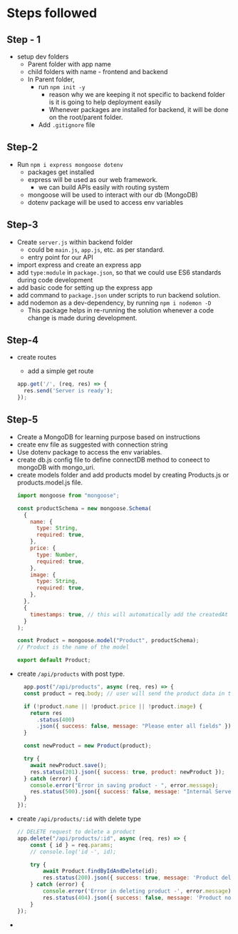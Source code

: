 # Steps followed


## Step - 1
- setup dev folders
  - Parent folder with app name
  - child folders with name - frontend and backend
  - In Parent folder, 
    - run `npm init -y`
      - reason why we are keeping it not specific to backend folder is it is going to help deployment easily
      - Whenever packages are installed for backend, it will be done on the root/parent folder.
    - Add `.gitignore` file

## Step-2
- Run `npm i express mongoose dotenv`
  - packages get installed
  - express will be used as our web framework.
    - we can build APIs easily with routing system
  - mongoose will be used to interact with our db (MongoDB)
  - dotenv package will be used to access env variables

## Step-3
- Create `server.js` within backend folder
  - could be `main.js`, `app.js`, etc. as per standard.
  - entry point for our API
- import express and create an express app
- add `type:module` in `package.json`, so that we could use ES6 standards during code development
- add basic code for setting up the express app
- add command to `package.json` under scripts to run backend solution.
- add nodemon as a dev-dependency, by running `npm i nodemon -D`
  - This package helps in re-running the solution whenever a code change is made during development.

## Step-4
- create routes
  - add a simple get route
  
  ```javascript
  app.get('/', (req, res) => {
    res.send('Server is ready');
  });
  ```

## Step-5
- Create a MongoDB for learning purpose based on instructions
- create env file as suggested with connection string
- Use dotenv package to access the env variables.
- create db.js config file to define connectDB method to coneect to mongoDB with mongo_uri.
- create models folder and add products model by creating Products.js or products.model.js file.
  ```javascript
  import mongoose from "mongoose";

  const productSchema = new mongoose.Schema(
    {
      name: {
        type: String,
        required: true,
      },
      price: {
        type: Number,
        required: true,
      },
      image: {
        type: String,
        required: true,
      },
    },
    {
      timestamps: true, // this will automatically add the createdAt and updatedAt field in the database
    }
  );

  const Product = mongoose.model("Product", productSchema);
  // Product is the name of the model

  export default Product;

  ```
- create `/api/products` with post type.
  ```js
    app.post("/api/products", async (req, res) => {
    const product = req.body; // user will send the product data in the body

    if (!product.name || !product.price || !product.image) {
      return res
        .status(400)
        .json({ success: false, message: "Please enter all fields" });
    }

    const newProduct = new Product(product);

    try {
      await newProduct.save();
      res.status(201).json({ success: true, product: newProduct });
    } catch (error) {
      console.error("Error in saving product - ", error.message);
      res.status(500).json({ success: false, message: "Internal Server Error" });
    }
  });
  ```
- create `/api/products/:id` with delete type
  ```js
  // DELETE request to delete a product
  app.delete("/api/products/:id", async (req, res) => {
      const { id } = req.params;
      // console.log('id -', id);

      try {
          await Product.findByIdAndDelete(id);
          res.status(200).json({ success: true, message: 'Product deleted successfully' });
      } catch (error) {
          console.error('Error in deleting product -', error.message);
          res.status(404).json({ success: false, message: 'Product not found' });
      }
  });
  ```
- 